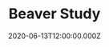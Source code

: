 ---
title: Beaver Study
date: 2020-06-13T12:00:00.000Z
description: >-
  Drawing fur and testing new tablet.
image: /img/Beaver&#32Study.svg
---
